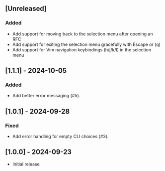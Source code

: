 ## [Unreleased]

### Added

- Add support for moving back to the selection menu after opening an RFC
- Add support for exiting the selection menu gracefully with Escape or (q)
- Add support for Vim navigation keybindings (h/j/k/l) in the selection menu

## [1.1.1] - 2024-10-05

### Added

- Add better error messaging (#5).

## [1.0.1] - 2024-09-28

### Fixed

- Add error handling for empty CLI choices (#3).

## [1.0.0] - 2024-09-23

- Initial release
